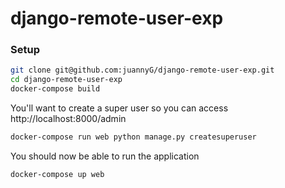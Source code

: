 # django-remote-user-exp

### Setup
```sh
git clone git@github.com:juannyG/django-remote-user-exp.git
cd django-remote-user-exp
docker-compose build
```

You'll want to create a super user so you can access http://localhost:8000/admin

```sh
docker-compose run web python manage.py createsuperuser
```

You should now be able to run the application
```
docker-compose up web
```
